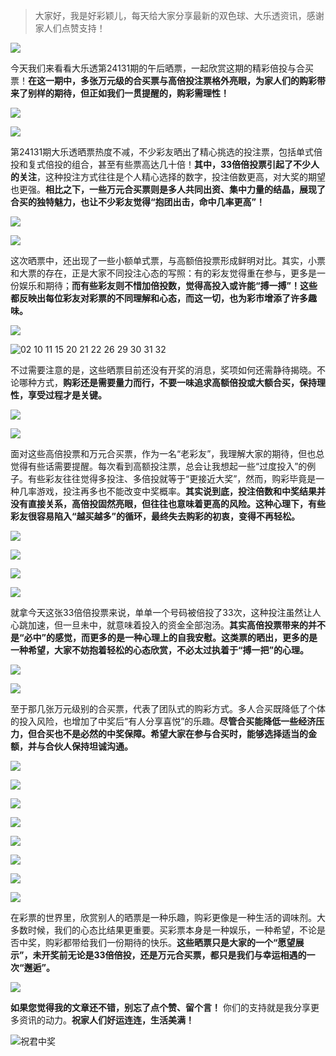 > 大家好，我是好彩颖儿，每天给大家分享最新的双色球、大乐透资讯，感谢家人们点赞支持！

![](https://cdn.jsdelivr.net/gh/wangwenjie1314/PicCDN/2024-7-12/1720763627240-image.png)


今天我们来看看大乐透第24131期的午后晒票，一起欣赏这期的精彩倍投与合买票！**在这一期中，多张万元级的合买票与高倍投注票格外亮眼，为家人们的购彩带来了别样的期待，但正如我们一贯提醒的，购彩需理性！**


![](https://cdn.jsdelivr.net/gh/wangwenjie1314/PicCDN/2024-11-11/1731304175130-image.png)


![](https://cdn.jsdelivr.net/gh/wangwenjie1314/PicCDN/2024-11-11/1731304201619-image.png)



第24131期大乐透晒票热度不减，不少彩友晒出了精心挑选的投注票，包括单式倍投和复式倍投的组合，甚至有些票高达几十倍！**其中，33倍倍投票引起了不少人的关注**，这种投注方式往往是个人精心选择的数字，投注倍数更高，对大奖的期望也更强。**相比之下，一些万元合买票则是多人共同出资、集中力量的结晶，展现了合买的独特魅力，也让不少彩友觉得“抱团出击，命中几率更高”！**


![](https://cdn.jsdelivr.net/gh/wangwenjie1314/PicCDN/2024-11-11/1731304600261-image.png)

![](https://cdn.jsdelivr.net/gh/wangwenjie1314/PicCDN/2024-11-11/1731304493538-image.png)

这次晒票中，还出现了一些小额单式票，与高额倍投票形成鲜明对比。其实，小票和大票的存在，正是大家不同投注心态的写照：有的彩友觉得重在参与，更多是一份娱乐和期待；**而有些彩友则不惜加倍投数，觉得高投入或许能“搏一搏”！这些都反映出每位彩友对彩票的不同理解和心态，而这一切，也为彩市增添了许多趣味。**


![](https://cdn.jsdelivr.net/gh/wangwenjie1314/PicCDN/2024-11-11/1731304244267-image.png)


![02 10 11 15 20 21 22 26 29 30 31 32](https://cdn.jsdelivr.net/gh/wangwenjie1314/PicCDN/2024-11-11/1731304824545-image.png)


不过需要注意的是，这些晒票目前还没有开奖的消息，奖项如何还需静待揭晓。不论哪种方式，**购彩还是需要量力而行，不要一味追求高额倍投或大额合买，保持理性，享受过程才是关键。**


![](https://cdn.jsdelivr.net/gh/wangwenjie1314/PicCDN/2024-11-11/1731305198414-image.png)



![](https://cdn.jsdelivr.net/gh/wangwenjie1314/PicCDN/2024-11-11/1731304546789-image.png)


面对这些高倍投票和万元合买票，作为一名“老彩友”，我理解大家的期待，但也总觉得有些话需要提醒。每次看到高额投注票，总会让我想起一些“过度投入”的例子。有些彩友往往觉得多投注、多倍投就等于“更接近大奖”，然而，购彩毕竟是一种几率游戏，投注再多也不能改变中奖概率。**其实说到底，投注倍数和中奖结果并没有直接关系，高倍投固然亮眼，但往往也意味着更高的风险。这种心理下，有些彩友很容易陷入“越买越多”的循环，最终失去购彩的初衷，变得不再轻松。**

![](https://cdn.jsdelivr.net/gh/wangwenjie1314/PicCDN/2024-11-11/1731304294252-image.png)


![](https://cdn.jsdelivr.net/gh/wangwenjie1314/PicCDN/2024-11-11/1731304659135-image.png)


![](https://cdn.jsdelivr.net/gh/wangwenjie1314/PicCDN/2024-11-11/1731304762156-image.png)

![](https://cdn.jsdelivr.net/gh/wangwenjie1314/PicCDN/2024-11-11/1731304752255-image.png)



就拿今天这张33倍倍投票来说，单单一个号码被倍投了33次，这种投注虽然让人心跳加速，但一旦未中，就意味着投入的资金全部泡汤。**其实高倍投票带来的并不是“必中”的感觉，而更多的是一种心理上的自我安慰。这类票的晒出，更多的是一种希望，大家不妨抱着轻松的心态欣赏，不必太过执着于“搏一把”的心理。**

![](https://cdn.jsdelivr.net/gh/wangwenjie1314/PicCDN/2024-11-11/1731304882742-image.png)


![](https://cdn.jsdelivr.net/gh/wangwenjie1314/PicCDN/2024-11-11/1731305104990-image.png)

至于那几张万元级别的合买票，代表了团队式的购彩方式。多人合买既降低了个体的投入风险，也增加了中奖后“有人分享喜悦”的乐趣。**尽管合买能降低一些经济压力，但合买也不是必然的中奖保障。希望大家在参与合买时，能够选择适当的金额，并与合伙人保持坦诚沟通。**

![](https://cdn.jsdelivr.net/gh/wangwenjie1314/PicCDN/2024-11-11/1731304992419-image.png)

![](https://cdn.jsdelivr.net/gh/wangwenjie1314/PicCDN/2024-11-11/1731304938849-image.png)


![](https://cdn.jsdelivr.net/gh/wangwenjie1314/PicCDN/2024-11-11/1731305055215-image.png)


![](https://cdn.jsdelivr.net/gh/wangwenjie1314/PicCDN/2024-11-11/1731305074397-image.png)

![](https://cdn.jsdelivr.net/gh/wangwenjie1314/PicCDN/2024-11-11/1731305067170-image.png)


![](https://cdn.jsdelivr.net/gh/wangwenjie1314/PicCDN/2024-11-11/1731305086691-image.png)


![](https://cdn.jsdelivr.net/gh/wangwenjie1314/PicCDN/2024-11-11/1731305095989-image.png)


![](https://cdn.jsdelivr.net/gh/wangwenjie1314/PicCDN/2024-11-11/1731305115326-image.png)


在彩票的世界里，欣赏别人的晒票是一种乐趣，购彩更像是一种生活的调味剂。大多数时候，我们的心态比结果更重要。买彩票本身是一种娱乐，一种希望，不论是否中奖，购彩都带给我们一份期待的快乐。**这些晒票只是大家的一个“愿望展示”，未开奖前无论是33倍倍投，还是万元合买票，都只是我们与幸运相遇的一次“邂逅”。**


![](https://cdn.jsdelivr.net/gh/wangwenjie1314/PicCDN/2024-11-11/1731304188647-image.png)

**如果您觉得我的文章还不错，别忘了点个赞、留个言！** 你们的支持就是我分享更多资讯的动力。**祝家人们好运连连，生活美满！**

![祝君中奖](https://cdn.jsdelivr.net/gh/wangwenjie1314/PicCDN/2024-7-15/1721026861143-image.png)